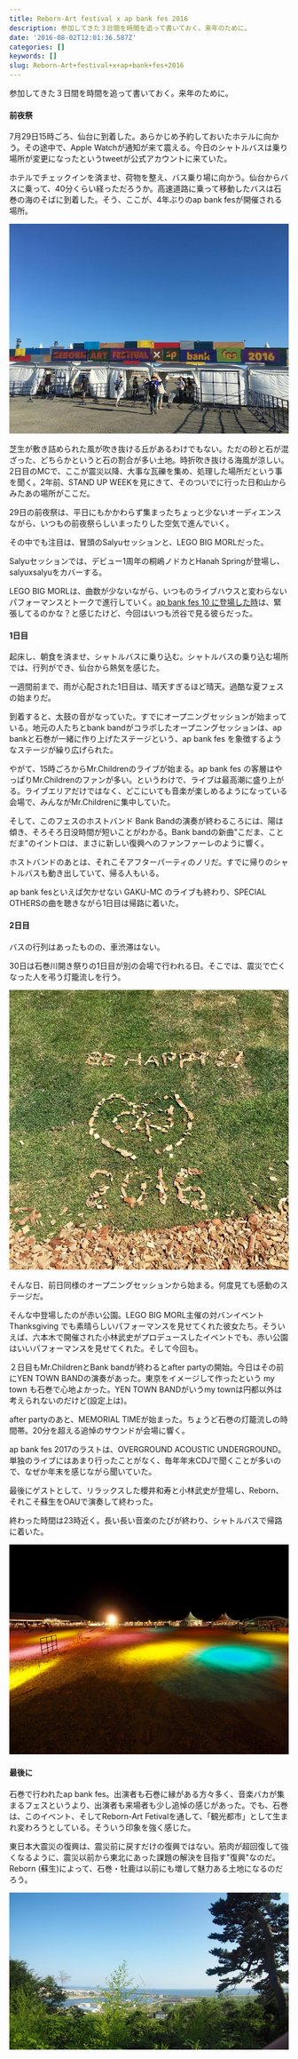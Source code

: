 ```yaml
---
title: Reborn-Art festival x ap bank fes 2016
description: 参加してきた３日間を時間を追って書いておく。来年のために。
date: '2016-08-02T12:01:36.587Z'
categories: []
keywords: []
slug: Reborn-Art+festival+x+ap+bank+fes+2016
---
```

参加してきた３日間を時間を追って書いておく。来年のために。

#### 前夜祭

7月29日15時ごろ、仙台に到着した。あらかじめ予約しておいたホテルに向かう。その途中で、Apple Watchが通知が来て震える。今日のシャトルバスは乗り場所が変更になったというtweetが公式アカウントに来ていた。

ホテルでチェックインを済ませ、荷物を整え、バス乗り場に向かう。仙台からバスに乗って、40分くらい経っただろうか。高速道路に乗って移動したバスは石巻の海のそばに到着した。そう、ここが、4年ぶりのap bank fesが開催される場所。

![](1__d0xmBgkNJJvhR0PzG0xkMQ.jpeg)

芝生が敷き詰められた風が吹き抜ける丘があるわけでもない。ただの砂と石が混ざった、どちらかというと石の割合が多い土地。時折吹き抜ける海風が涼しい。2日目のMCで、ここが震災以降、大事な瓦礫を集め、処理した場所だという事を聞く。2年前、STAND UP WEEKを見にきて、そのついでに行った日和山からみたあの場所がここだ。

29日の前夜祭は、平日にもかかわらず集まったちょっと少ないオーディエンスながら、いつもの前夜祭らしいまったりした空気で進んでいく。

その中でも注目は、冒頭のSalyuセッションと、LEGO BIG MORLだった。

Salyuセッションでは、デビュー1周年の桐嶋ノドカとHanah Springが登場し、salyuxsalyuをカバーする。

LEGO BIG MORLは、曲数が少ないながら、いつものライブハウスと変わらないパフォーマンスとトークで進行していく。[ap bank fes 10 に登場した時](http://archive.eco-reso.jp/fes10_report/18/lego_big_morl/)は、緊張してるのかな？と感じたけど、今回はいつも渋谷で見る彼らだった。

#### 1日目

起床し、朝食を済ませ、シャトルバスに乗り込む。シャトルバスの乗り込む場所では、行列ができ、仙台から熱気を感じた。

一週間前まで、雨が心配された1日目は、晴天すぎるほど晴天。過酷な夏フェスの始まりだ。

到着すると、太鼓の音がなっていた。すでにオープニングセッションが始まっている。地元の人たちとbank bandがコラボしたオープニングセッションは、ap bankと石巻が一緒に作り上げたステージという、ap bank fes を象徴するようなステージが繰り広げられた。

やがて、15時ごろからMr.Childrenのライブが始まる。ap bank fes の客層はやっぱりMr.Childrenのファンが多い。というわけで、ライブは最高潮に盛り上がる。ライブエリアだけではなく、どこにいても音楽が楽しめるようになっている会場で、みんながMr.Childrenに集中していた。

そして、このフェスのホストバンド Bank Bandの演奏が終わるころには、陽は傾き、そろそろ日没時間が短いことがわかる。Bank bandの新曲"こだま、ことだま"のイントロは、まさに新しい復興へのファンファーレのように響く。

ホストバンドのあとは、それこそアフターパーティのノリだ。すでに帰りのシャトルバスも動き出していて、帰る人もいる。

ap bank fesといえば欠かせない GAKU-MC のライブも終わり、SPECIAL OTHERSの曲を聴きながら1日目は帰路に着いた。

#### 2日目

バスの行列はあったものの、車渋滞はない。

30日は石巻川開き祭りの1日目が別の会場で行われる日。そこでは、震災で亡くなった人を弔う灯籠流しを行う。

![](1__Wq__PwjmiZlYJ2drIQ51ztA.jpeg)

そんな日、前日同様のオープニングセッションから始まる。何度見ても感動のステージだ。

そんな中登場したのが赤い公園。LEGO BIG MORL主催の対バンイベント Thanksgiving でも素晴らしいパフォーマンスを見せてくれた彼女たち。そういえば、六本木で開催された小林武史がプロデュースしたイベントでも、赤い公園はいいパフォーマンスを見せてくれた。そして今回も。

２日目もMr.ChildrenとBank bandが終わるとafter partyの開始。今日はその前にYEN TOWN BANDの演奏があった。東京をイメージして作ったという my town も石巻で心地よかった。YEN TOWN BANDがいうmy townは円都以外は考えられないのだけど(設定上は)。

after partyのあと、MEMORIAL TIMEが始まった。ちょうど石巻の灯籠流しの時間帯。20分を超える追悼のサウンドが会場に響く。

ap bank fes 2017のラストは、OVERGROUND ACOUSTIC UNDERGROUND。単独のライブにはあまり行ったことがなく、毎年年末CDJで聞くことが多いので、なぜか年末を感じながら聞いていた。

最後にゲストとして、リラックスした櫻井和寿と小林武史が登場し、Reborn、それこそ蘇生をOAUで演奏して終わった。

終わった時間は23時近く。長い長い音楽のたびが終わり、シャトルバスで帰路に着いた。

![](1__YatelkipfNyEhWDBySV5Fw.jpeg)

#### 最後に

石巻で行われたap bank fes。出演者も石巻に縁がある方々多く、音楽バカが集まるフェスというより、出演者も来場者も少し追悼の感じがあった。でも、石巻は、このイベント、そしてReborn-Art Fetivalを通して、「観光都市」として生まれ変わろうとしている。そういう印象を強く感じた。

東日本大震災の復興は、震災前に戻すだけの復興ではない。筋肉が超回復して強くなるように、震災以前から東北にあった課題の解決を目指す"復興"なのだ。Reborn (蘇生)によって、石巻・牡鹿は以前にも増して魅力ある土地になるのだろう。

![](1__ybkYJzGnCsNkBe3G2LNpmA.jpeg)
